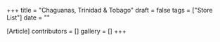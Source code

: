 +++
title = "Chaguanas, Trinidad & Tobago"
draft = false
tags = ["Store List"]
date = ""

[Article]
contributors = []
gallery = []
+++
